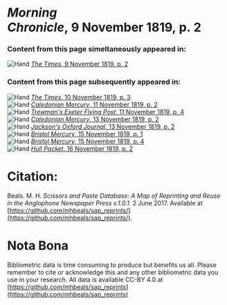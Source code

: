 # *Morning Chronicle*, 9 November 1819, p. 2  
  
### Content from this page simeltaneously appeared in:  
![Hand](http://scissorsandpaste.net/wp-content/uploads/2017/06/smallhandpointer.png) [*The Times*, 9 November 1819, p. 2](https://mhbeals.github.io/sap_html/The-Times/The-Times-9-November-1819-p-2)  
  
### Content from this page subsequently appeared in:  
![Hand](http://scissorsandpaste.net/wp-content/uploads/2017/06/smallhandpointer.png) [*The Times*, 10 November 1819, p. 3](https://mhbeals.github.io/sap_html/The-Times/The-Times-10-November-1819-p-3)  
![Hand](http://scissorsandpaste.net/wp-content/uploads/2017/06/smallhandpointer.png) [*Caledonian Mercury*, 11 November 1819, p. 2](https://mhbeals.github.io/sap_html/Caledonian-Mercury/Caledonian-Mercury-11-November-1819-p-2)  
![Hand](http://scissorsandpaste.net/wp-content/uploads/2017/06/smallhandpointer.png) [*Trewman's Exeter Flying Post*, 11 November 1819, p. 4](https://mhbeals.github.io/sap_html/Trewman's-Exeter-Flying-Post/Trewman's-Exeter-Flying-Post-11-November-1819-p-4)  
![Hand](http://scissorsandpaste.net/wp-content/uploads/2017/06/smallhandpointer.png) [*Caledonian Mercury*, 13 November 1819, p. 2](https://mhbeals.github.io/sap_html/Caledonian-Mercury/Caledonian-Mercury-13-November-1819-p-2)  
![Hand](http://scissorsandpaste.net/wp-content/uploads/2017/06/smallhandpointer.png) [*Jackson's Oxford Journal*, 13 November 1819, p. 2](https://mhbeals.github.io/sap_html/Jackson's-Oxford-Journal/Jackson's-Oxford-Journal-13-November-1819-p-2)  
![Hand](http://scissorsandpaste.net/wp-content/uploads/2017/06/smallhandpointer.png) [*Bristol Mercury*, 15 November 1819, p. 1](https://mhbeals.github.io/sap_html/Bristol-Mercury/Bristol-Mercury-15-November-1819-p-1)  
![Hand](http://scissorsandpaste.net/wp-content/uploads/2017/06/smallhandpointer.png) [*Bristol Mercury*, 15 November 1819, p. 4](https://mhbeals.github.io/sap_html/Bristol-Mercury/Bristol-Mercury-15-November-1819-p-4)  
![Hand](http://scissorsandpaste.net/wp-content/uploads/2017/06/smallhandpointer.png) [*Hull Packet*, 16 November 1819, p. 2](https://mhbeals.github.io/sap_html/Hull-Packet/Hull-Packet-16-November-1819-p-2)  


# Citation: 

Beals. M. H. *Scissors and Paste Database: A Map of Reprinting and Reuse in the Anglophone Newspaper Press v.1.0.1.* 2 June 2017. Available at [https://github.com/mhbeals/sap_reprints/](https://github.com/mhbeals/sap_reprints/). 

# Nota Bona

Bibliometric data is time consuming to produce but benefits us all. Please remember to cite or acknowledge this and any other bibliometric data you use in your research. All data is available CC-BY 4.0 at [https://github.com/mhbeals/sap_reprints](https://github.com/mhbeals/sap_reprints)